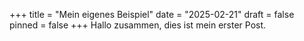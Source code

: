 +++
title = "Mein eigenes Beispiel"
date = "2025-02-21"
draft = false
pinned = false
+++
Hallo zusammen, dies ist mein erster Post.